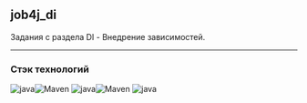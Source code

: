## job4j_di

Задания с раздела DI - Внедрение зависимостей.

---

### Стэк технологий

![java](https://img.shields.io/badge/java-17-red)![Maven](https://img.shields.io/badge/Maven-4.0.0-red)
![java](https://img.shields.io/badge/SpringContext-5.3.3-green)![Maven](https://img.shields.io/badge/SpringBeans-5.3.3-green)
![java](https://img.shields.io/badge/SpringCore-5.3.3-green)
